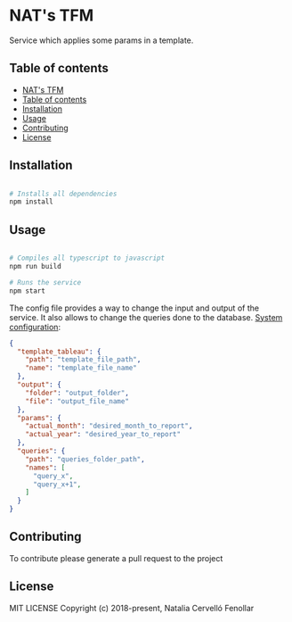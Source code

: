 # NAT's TFM

Service which applies some params in a template.

## Table of contents

* [NAT's TFM](#NAT's-TFM)
* [Table of contents](#table-of-contents)
* [Installation](#installation)
* [Usage](#usage)
* [Contributing](#contributing)
* [License](#license)

## Installation

```bash

# Installs all dependencies
npm install

```

## Usage

```bash

# Compiles all typescript to javascript
npm run build

# Runs the service
npm start

```

The config file provides a way to change the input and output of the service. It
also allows to change the queries done to the database.
[System configuration](./config/sysconf.json):

```json
{
  "template_tableau": {
    "path": "template_file_path",
    "name": "template_file_name"
  },
  "output": {
    "folder": "output_folder",
    "file": "output_file_name"
  },
  "params": {
    "actual_month": "desired_month_to_report",
    "actual_year": "desired_year_to_report"
  },
  "queries": {
    "path": "queries_folder_path",
    "names": [
      "query_x",
      "query_x+1",
    ]
  }
}
```

## Contributing

To contribute please generate a pull request to the project

## License

MIT LICENSE Copyright (c) 2018-present, Natalia Cervelló Fenollar